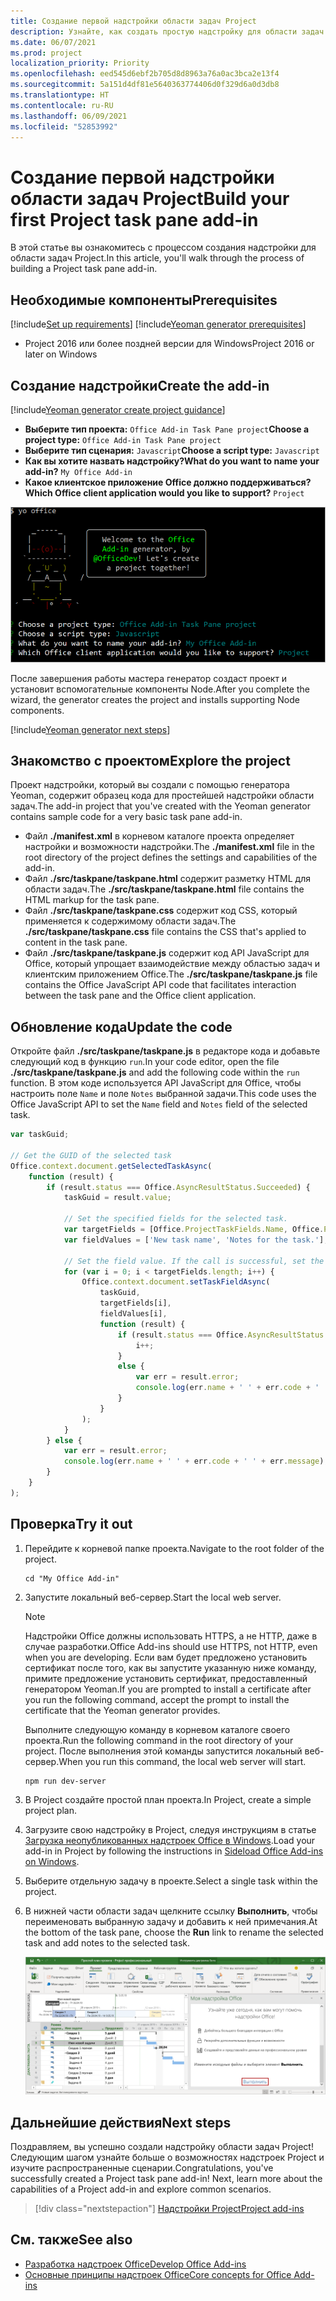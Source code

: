 ```yaml
---
title: Создание первой надстройки области задач Project
description: Узнайте, как создать простую надстройку для области задач Project, используя API JS для Office.
ms.date: 06/07/2021
ms.prod: project
localization_priority: Priority
ms.openlocfilehash: eed545d6ebf2b705d8d8963a76a0ac3bca2e13f4
ms.sourcegitcommit: 5a151d4df81e5640363774406d0f329d6a0d3db8
ms.translationtype: HT
ms.contentlocale: ru-RU
ms.lasthandoff: 06/09/2021
ms.locfileid: "52853992"
---
```

# <a name="build-your-first-project-task-pane-add-in"></a><span data-ttu-id="acde5-103">Создание первой надстройки области задач Project</span><span class="sxs-lookup"><span data-stu-id="acde5-103">Build your first Project task pane add-in</span></span>

<span data-ttu-id="acde5-104">В этой статье вы ознакомитесь с процессом создания надстройки для области задач Project.</span><span class="sxs-lookup"><span data-stu-id="acde5-104">In this article, you'll walk through the process of building a Project task pane add-in.</span></span>

## <a name="prerequisites"></a><span data-ttu-id="acde5-105">Необходимые компоненты</span><span class="sxs-lookup"><span data-stu-id="acde5-105">Prerequisites</span></span>

[!include[Set up requirements](../includes/set-up-dev-environment-beforehand.md)]
[!include[Yeoman generator prerequisites](../includes/quickstart-yo-prerequisites.md)]

- <span data-ttu-id="acde5-106">Project 2016 или более поздней версии для Windows</span><span class="sxs-lookup"><span data-stu-id="acde5-106">Project 2016 or later on Windows</span></span>

## <a name="create-the-add-in"></a><span data-ttu-id="acde5-107">Создание надстройки</span><span class="sxs-lookup"><span data-stu-id="acde5-107">Create the add-in</span></span>

[!include[Yeoman generator create project guidance](../includes/yo-office-command-guidance.md)]

- <span data-ttu-id="acde5-108">**Выберите тип проекта:** `Office Add-in Task Pane project`</span><span class="sxs-lookup"><span data-stu-id="acde5-108">**Choose a project type:** `Office Add-in Task Pane project`</span></span>
- <span data-ttu-id="acde5-109">**Выберите тип сценария:** `Javascript`</span><span class="sxs-lookup"><span data-stu-id="acde5-109">**Choose a script type:** `Javascript`</span></span>
- <span data-ttu-id="acde5-110">**Как вы хотите назвать надстройку?**</span><span class="sxs-lookup"><span data-stu-id="acde5-110">**What do you want to name your add-in?**</span></span> `My Office Add-in`
- <span data-ttu-id="acde5-111">**Какое клиентское приложение Office должно поддерживаться?**</span><span class="sxs-lookup"><span data-stu-id="acde5-111">**Which Office client application would you like to support?**</span></span> `Project`

![Снимок экрана: запросы и ответы для генератора Yeoman в интерфейсе командной строки](../images/yo-office-project.png)

<span data-ttu-id="acde5-113">После завершения работы мастера генератор создаст проект и установит вспомогательные компоненты Node.</span><span class="sxs-lookup"><span data-stu-id="acde5-113">After you complete the wizard, the generator creates the project and installs supporting Node components.</span></span>

[!include[Yeoman generator next steps](../includes/yo-office-next-steps.md)]

## <a name="explore-the-project"></a><span data-ttu-id="acde5-114">Знакомство с проектом</span><span class="sxs-lookup"><span data-stu-id="acde5-114">Explore the project</span></span>

<span data-ttu-id="acde5-115">Проект надстройки, который вы создали с помощью генератора Yeoman, содержит образец кода для простейшей надстройки области задач.</span><span class="sxs-lookup"><span data-stu-id="acde5-115">The add-in project that you've created with the Yeoman generator contains sample code for a very basic task pane add-in.</span></span>

- <span data-ttu-id="acde5-116">Файл **./manifest.xml** в корневом каталоге проекта определяет настройки и возможности надстройки.</span><span class="sxs-lookup"><span data-stu-id="acde5-116">The **./manifest.xml** file in the root directory of the project defines the settings and capabilities of the add-in.</span></span>
- <span data-ttu-id="acde5-117">Файл **./src/taskpane/taskpane.html** содержит разметку HTML для области задач.</span><span class="sxs-lookup"><span data-stu-id="acde5-117">The **./src/taskpane/taskpane.html** file contains the HTML markup for the task pane.</span></span>
- <span data-ttu-id="acde5-118">Файл **./src/taskpane/taskpane.css** содержит код CSS, который применяется к содержимому области задач.</span><span class="sxs-lookup"><span data-stu-id="acde5-118">The **./src/taskpane/taskpane.css** file contains the CSS that's applied to content in the task pane.</span></span>
- <span data-ttu-id="acde5-119">Файл **./src/taskpane/taskpane.js** содержит код API JavaScript для Office, который упрощает взаимодействие между областью задач и клиентским приложением Office.</span><span class="sxs-lookup"><span data-stu-id="acde5-119">The **./src/taskpane/taskpane.js** file contains the Office JavaScript API code that facilitates interaction between the task pane and the Office client application.</span></span>

## <a name="update-the-code"></a><span data-ttu-id="acde5-120">Обновление кода</span><span class="sxs-lookup"><span data-stu-id="acde5-120">Update the code</span></span>

<span data-ttu-id="acde5-121">Откройте файл **./src/taskpane/taskpane.js** в редакторе кода и добавьте следующий код в функцию `run`.</span><span class="sxs-lookup"><span data-stu-id="acde5-121">In your code editor, open the file **./src/taskpane/taskpane.js** and add the following code within the `run` function.</span></span> <span data-ttu-id="acde5-122">В этом коде используется API JavaScript для Office, чтобы настроить поле `Name` и поле `Notes` выбранной задачи.</span><span class="sxs-lookup"><span data-stu-id="acde5-122">This code uses the Office JavaScript API to set the `Name` field and `Notes` field of the selected task.</span></span>

```js
var taskGuid;

// Get the GUID of the selected task
Office.context.document.getSelectedTaskAsync(
    function (result) {
        if (result.status === Office.AsyncResultStatus.Succeeded) {
            taskGuid = result.value;

            // Set the specified fields for the selected task.
            var targetFields = [Office.ProjectTaskFields.Name, Office.ProjectTaskFields.Notes];
            var fieldValues = ['New task name', 'Notes for the task.'];

            // Set the field value. If the call is successful, set the next field.
            for (var i = 0; i < targetFields.length; i++) {
                Office.context.document.setTaskFieldAsync(
                    taskGuid,
                    targetFields[i],
                    fieldValues[i],
                    function (result) {
                        if (result.status === Office.AsyncResultStatus.Succeeded) {
                            i++;
                        }
                        else {
                            var err = result.error;
                            console.log(err.name + ' ' + err.code + ' ' + err.message);
                        }
                    }
                );
            }
        } else {
            var err = result.error;
            console.log(err.name + ' ' + err.code + ' ' + err.message);
        }
    }
);
```

## <a name="try-it-out"></a><span data-ttu-id="acde5-123">Проверка</span><span class="sxs-lookup"><span data-stu-id="acde5-123">Try it out</span></span>

1. <span data-ttu-id="acde5-124">Перейдите к корневой папке проекта.</span><span class="sxs-lookup"><span data-stu-id="acde5-124">Navigate to the root folder of the project.</span></span>

    ```command&nbsp;line
    cd "My Office Add-in"
    ```

2. <span data-ttu-id="acde5-125">Запустите локальный веб-сервер.</span><span class="sxs-lookup"><span data-stu-id="acde5-125">Start the local web server.</span></span>

    > [!NOTE]
    > <span data-ttu-id="acde5-126">Надстройки Office должны использовать HTTPS, а не HTTP, даже в случае разработки.</span><span class="sxs-lookup"><span data-stu-id="acde5-126">Office Add-ins should use HTTPS, not HTTP, even when you are developing.</span></span> <span data-ttu-id="acde5-127">Если вам будет предложено установить сертификат после того, как вы запустите указанную ниже команду, примите предложение установить сертификат, предоставленный генератором Yeoman.</span><span class="sxs-lookup"><span data-stu-id="acde5-127">If you are prompted to install a certificate after you run the following command, accept the prompt to install the certificate that the Yeoman generator provides.</span></span>

    <span data-ttu-id="acde5-128">Выполните следующую команду в корневом каталоге своего проекта.</span><span class="sxs-lookup"><span data-stu-id="acde5-128">Run the following command in the root directory of your project.</span></span> <span data-ttu-id="acde5-129">После выполнения этой команды запустится локальный веб-сервер.</span><span class="sxs-lookup"><span data-stu-id="acde5-129">When you run this command, the local web server will start.</span></span>

    ```command&nbsp;line
    npm run dev-server
    ```

3. <span data-ttu-id="acde5-130">В Project создайте простой план проекта.</span><span class="sxs-lookup"><span data-stu-id="acde5-130">In Project, create a simple project plan.</span></span>

4. <span data-ttu-id="acde5-131">Загрузите свою надстройку в Project, следуя инструкциям в статье [Загрузка неопубликованных надстроек Office в Windows](../testing/create-a-network-shared-folder-catalog-for-task-pane-and-content-add-ins.md).</span><span class="sxs-lookup"><span data-stu-id="acde5-131">Load your add-in in Project by following the instructions in [Sideload Office Add-ins on Windows](../testing/create-a-network-shared-folder-catalog-for-task-pane-and-content-add-ins.md).</span></span>

5. <span data-ttu-id="acde5-132">Выберите отдельную задачу в проекте.</span><span class="sxs-lookup"><span data-stu-id="acde5-132">Select a single task within the project.</span></span>

6. <span data-ttu-id="acde5-133">В нижней части области задач щелкните ссылку **Выполнить**, чтобы переименовать выбранную задачу и добавить к ней примечания.</span><span class="sxs-lookup"><span data-stu-id="acde5-133">At the bottom of the task pane, choose the **Run** link to rename the selected task and add notes to the selected task.</span></span>

    ![Снимок экрана: приложение Project с загруженной надстройкой области задач](../images/project-quickstart-addin-1.png)

## <a name="next-steps"></a><span data-ttu-id="acde5-135">Дальнейшие действия</span><span class="sxs-lookup"><span data-stu-id="acde5-135">Next steps</span></span>

<span data-ttu-id="acde5-p104">Поздравляем, вы успешно создали надстройку области задач Project! Следующим шагом узнайте больше о возможностях надстроек Project и изучите распространенные сценарии.</span><span class="sxs-lookup"><span data-stu-id="acde5-p104">Congratulations, you've successfully created a Project task pane add-in! Next, learn more about the capabilities of a Project add-in and explore common scenarios.</span></span>

> [!div class="nextstepaction"]
> [<span data-ttu-id="acde5-138">Надстройки Project</span><span class="sxs-lookup"><span data-stu-id="acde5-138">Project add-ins</span></span>](../project/project-add-ins.md)

## <a name="see-also"></a><span data-ttu-id="acde5-139">См. также</span><span class="sxs-lookup"><span data-stu-id="acde5-139">See also</span></span>

- [<span data-ttu-id="acde5-140">Разработка надстроек Office</span><span class="sxs-lookup"><span data-stu-id="acde5-140">Develop Office Add-ins</span></span>](../develop/develop-overview.md)
- [<span data-ttu-id="acde5-141">Основные принципы надстроек Office</span><span class="sxs-lookup"><span data-stu-id="acde5-141">Core concepts for Office Add-ins</span></span>](../overview/core-concepts-office-add-ins.md)
